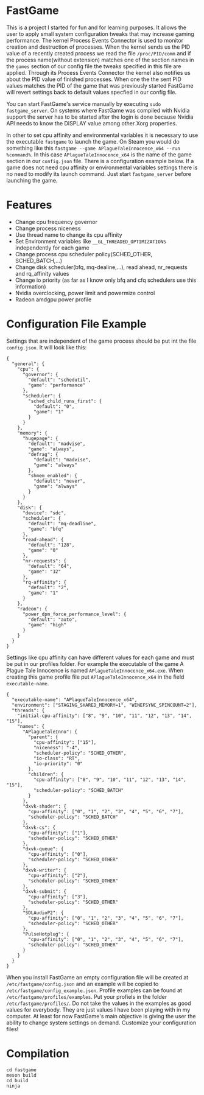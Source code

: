 # FastGame

This is a project I started for fun and for learning purposes. It allows the user to apply small system configuration
tweaks that may increase gaming performance. The kernel Process Events Connector is used to monitor creation and
destruction of processes. When the kernel sends us the PID value of a recently created process we read the file
`/proc/PID/comm` and if the process name(without extension) matches one of the section names in the `games` section
of our config file the tweaks specified in this file are applied. Through its Process Events Connector the kernel also
notifies us about the PID value of finished processes. When one the the sent PID values matches the PID of the game
that was previously started FastGame will revert settings back to default values specfied in our config file.

You can start FastGame's service manually by executing `sudo fastgame_server`. On systems where FastGame was compiled
with Nvidia support the server has to be started after the login is done because Nvidia API needs to know the DISPLAY
value among other Xorg properties.

In other to set cpu affinity and environmental variables it is necessary to use the executable `fastgame` to launch
the game. On Steam you would do something like this `fastgame --game APlagueTaleInnocence_x64 --run %command%`. In this
case `APlagueTaleInnocence_x64` is the name of the game section in our `config.json` file. There is a configuration
example below. If a game does not need cpu affinity or environmental variables settings there is no need to modify its
launch command. Just start `fastgame_server` before launching the game.

# Features

- Change cpu frequency governor
- Change process niceness
- Use thread name to change its cpu affinity
- Set Environment variables like `__GL_THREADED_OPTIMIZATIONS` independently for each game
- Change process cpu scheduler policy(SCHED_OTHER, SCHED_BATCH,...)
- Change disk scheduler(bfq, mq-dealine,...), read ahead, nr_requests and rq_affinity values
- Change io priority (as far as I know only bfq and cfq schedulers use this information)
- Nvidia overclocking, power limit and powermize control
- Radeon amdgpu power profile

# Configuration File Example

Settings that are independent of the game process should be put int the file `config.json`. It will look like this:

```
{
  "general": {
    "cpu": {
      "governor": {
        "default": "schedutil",
        "game": "performance"
      },
      "scheduler": {
        "sched_child_runs_first": {
          "default": "0",
          "game": "1"
        }
      }
    },
    "memory": {
      "hugepage": {
        "default": "madvise",
        "game": "always",
        "defrag": {
          "default": "madvise",
          "game": "always"
        },
        "shmem_enabled": {
          "default": "never",
          "game": "always"
        }
      }
    },
    "disk": {
      "device": "sdc",
      "scheduler": {
        "default": "mq-deadline",
        "game": "bfq"
      },
      "read-ahead": {
        "default": "128",
        "game": "0"
      },
      "nr-requests": {
        "default": "64",
        "game": "32"
      },
      "rq-affinity": {
        "default": "2",
        "game": "1"
      }
    },
    "radeon": {
      "power_dpm_force_performance_level": {
        "default": "auto",
        "game": "high"
      }
    }
  }
}
```

Settings like cpu affinity can have different values for each game and must be put in our profiles folder. For example
the executable of the game A Plague Tale Innocence is named `APlagueTaleInnocence_x64.exe`. When creating this game
profile file put `APlagueTaleInnocence_x64` in the field `executable-name`.

```
{
  "executable-name": "APlagueTaleInnocence_x64",
  "environment": ["STAGING_SHARED_MEMORY=1", "WINEFSYNC_SPINCOUNT=2"],
  "threads": {
    "initial-cpu-affinity": ["8", "9", "10", "11", "12", "13", "14", "15"],
    "names": {
      "APlagueTaleInno": {
        "parent": {
          "cpu-affinity": ["15"],
          "niceness": "-4",
          "scheduler-policy": "SCHED_OTHER",
          "io-class": "RT",
          "io-priority": "0"
        },
        "children": {
          "cpu-affinity": ["8", "9", "10", "11", "12", "13", "14", "15"],
          "scheduler-policy": "SCHED_BATCH"
        }
      },
      "dxvk-shader": {
        "cpu-affinity": ["0", "1", "2", "3", "4", "5", "6", "7"],
        "scheduler-policy": "SCHED_BATCH"
      },
      "dxvk-cs": {
        "cpu-affinity": ["1"],
        "scheduler-policy": "SCHED_OTHER"
      },
      "dxvk-queue": {
        "cpu-affinity": ["0"],
        "scheduler-policy": "SCHED_OTHER"
      },
      "dxvk-writer": {
        "cpu-affinity": ["2"],
        "scheduler-policy": "SCHED_OTHER"
      },
      "dxvk-submit": {
        "cpu-affinity": ["3"],
        "scheduler-policy": "SCHED_OTHER"
      },
      "SDLAudioP2": {
        "cpu-affinity": ["0", "1", "2", "3", "4", "5", "6", "7"],
        "scheduler-policy": "SCHED_OTHER"
      },
      "PulseHotplug": {
        "cpu-affinity": ["0", "1", "2", "3", "4", "5", "6", "7"],
        "scheduler-policy": "SCHED_OTHER"
      }
    }
  }
}
```

When you install FastGame an empty configuration file will be created at `/etc/fastgame/config.json` and an example
will be copied to `/etc/fastgame/config_example.json`. Profile examples can be found at `/etc/fastgame/profiles/examples`.
Put your profiels in the folder `/etc/fastgame/profiles/`. Do not take the values in the examples as good values for
everybody. They are just values I have been playing with in my computer. At least for now FastGame's main objective is
giving the user the ability to change system settings on demand. Customize your configuration files!

# Compilation

```
cd fastgame
meson build
cd build
ninja
```
